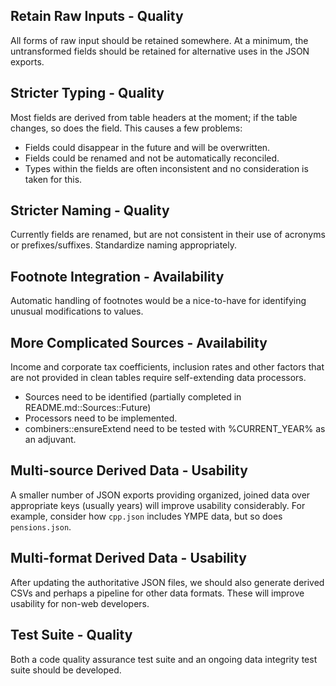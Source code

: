 ## Retain Raw Inputs - Quality

All forms of raw input should be retained somewhere. At a minimum, the untransformed fields should be retained for alternative uses in the JSON exports.

## Stricter Typing - Quality

Most fields are derived from table headers at the moment; if the table changes, so does the field. This causes a few problems:

- Fields could disappear in the future and will be overwritten.
- Fields could be renamed and not be automatically reconciled.
- Types within the fields are often inconsistent and no consideration is taken for this.

## Stricter Naming - Quality

Currently fields are renamed, but are not consistent in their use of acronyms or prefixes/suffixes. Standardize naming appropriately.

## Footnote Integration - Availability

Automatic handling of footnotes would be a nice-to-have for identifying unusual modifications to values.

## More Complicated Sources - Availability

Income and corporate tax coefficients, inclusion rates and other factors that are not provided in clean tables require self-extending data processors.

- Sources need to be identified (partially completed in README.md::Sources::Future)
- Processors need to be implemented.
- combiners::ensureExtend need to be tested with %CURRENT_YEAR% as an adjuvant.

## Multi-source Derived Data - Usability

A smaller number of JSON exports providing organized, joined data over appropriate keys (usually years) will improve usability considerably. For example, consider how `cpp.json` includes YMPE data, but so does `pensions.json`.

## Multi-format Derived Data - Usability

After updating the authoritative JSON files, we should also generate derived CSVs and perhaps a pipeline for other data formats. These will improve usability for non-web developers.

## Test Suite - Quality

Both a code quality assurance test suite and an ongoing data integrity test suite should be developed.
